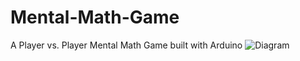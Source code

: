 # Mental-Math-Game
A Player vs. Player Mental Math Game built with Arduino
![Diagram](https://user-images.githubusercontent.com/44332803/207444092-345ab838-6d03-4af3-b229-b04e9d57e484.png)
